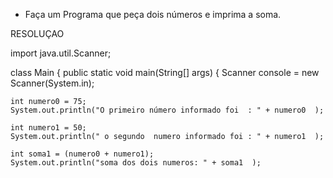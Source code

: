 - Faça um Programa que peça dois números e imprima a soma.

RESOLUÇAO

import java.util.Scanner;

class Main {
  public static void main(String[] args) {
Scanner console = new Scanner(System.in);

   
  
    int numero0 = 75;
    System.out.println("O primeiro número informado foi  : " + numero0  );

    int numero1 = 50;
    System.out.println(" o segundo  numero informado foi : " + numero1  );

    int soma1 = (numero0 + numero1);
    System.out.println("soma dos dois numeros: " + soma1  );
